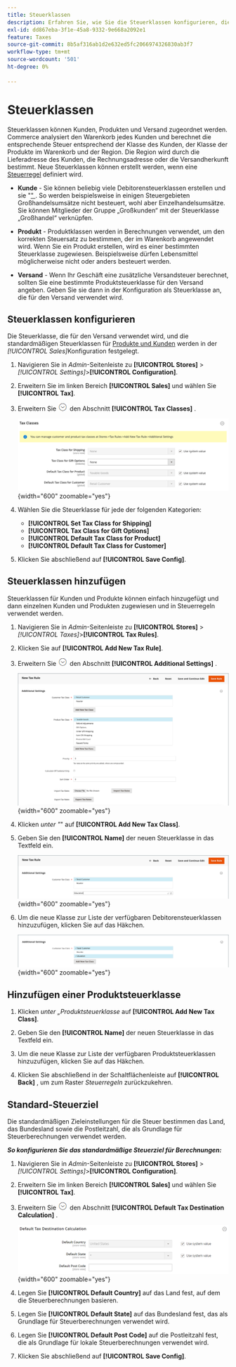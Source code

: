 ```yaml
---
title: Steuerklassen
description: Erfahren Sie, wie Sie die Steuerklassen konfigurieren, die für Steuerregeln verwendet werden.
exl-id: dd867eba-3f1e-45a8-9332-9e668a2092e1
feature: Taxes
source-git-commit: 8b5af316ab1d2e632ed5fc2066974326830ab3f7
workflow-type: tm+mt
source-wordcount: '501'
ht-degree: 0%

---
```


# Steuerklassen

Steuerklassen können Kunden, Produkten und Versand zugeordnet werden. Commerce analysiert den Warenkorb jedes Kunden und berechnet die entsprechende Steuer entsprechend der Klasse des Kunden, der Klasse der Produkte im Warenkorb und der Region. Die Region wird durch die Lieferadresse des Kunden, die Rechnungsadresse oder die Versandherkunft bestimmt. Neue Steuerklassen können erstellt werden, wenn eine [Steuerregel](tax-rules.md) definiert wird.

- **Kunde** - Sie können beliebig viele Debitorensteuerklassen erstellen und sie &quot;[&quot; ](../customers/customer-groups.md). So werden beispielsweise in einigen Steuergebieten Großhandelsumsätze nicht besteuert, wohl aber Einzelhandelsumsätze. Sie können Mitglieder der Gruppe „Großkunden“ mit der Steuerklasse „Großhandel“ verknüpfen.

- **Produkt** - Produktklassen werden in Berechnungen verwendet, um den korrekten Steuersatz zu bestimmen, der im Warenkorb angewendet wird. Wenn Sie ein Produkt erstellen, wird es einer bestimmten Steuerklasse zugewiesen. Beispielsweise dürfen Lebensmittel möglicherweise nicht oder anders besteuert werden.

- **Versand** - Wenn Ihr Geschäft eine zusätzliche Versandsteuer berechnet, sollten Sie eine bestimmte Produktsteuerklasse für den Versand angeben. Geben Sie sie dann in der Konfiguration als Steuerklasse an, die für den Versand verwendet wird.

## Steuerklassen konfigurieren

Die Steuerklasse, die für den Versand verwendet wird, und die standardmäßigen Steuerklassen für [Produkte und Kunden](#add-a-product-tax-class) werden in der _[!UICONTROL Sales]_&#x200B;Konfiguration festgelegt.

1. Navigieren Sie in _Admin_-Seitenleiste zu **[!UICONTROL Stores]** > _[!UICONTROL Settings]_>**[!UICONTROL Configuration]**.

1. Erweitern Sie im linken Bereich **[!UICONTROL Sales]** und wählen Sie **[!UICONTROL Tax]**.

1. Erweitern Sie ![Erweiterungsauswahl](../assets/icon-display-expand.png) den Abschnitt **[!UICONTROL Tax Classes]** .

   ![Konfiguration - Steuerklassen](../configuration-reference/sales/assets/tax-tax-classes.png){width="600" zoomable="yes"}

1. Wählen Sie die Steuerklasse für jede der folgenden Kategorien:

   - **[!UICONTROL Set Tax Class for Shipping]**
   - **[!UICONTROL Tax Class for Gift Options]**
   - **[!UICONTROL Default Tax Class for Product]**
   - **[!UICONTROL Default Tax Class for Customer]**

1. Klicken Sie abschließend auf **[!UICONTROL Save Config]**.

## Steuerklassen hinzufügen

Steuerklassen für Kunden und Produkte können einfach hinzugefügt und dann einzelnen Kunden und Produkten zugewiesen und in Steuerregeln verwendet werden.

1. Navigieren Sie in _Admin_-Seitenleiste zu **[!UICONTROL Stores]** > _[!UICONTROL Taxes]_>**[!UICONTROL Tax Rules]**.

1. Klicken Sie auf **[!UICONTROL Add New Tax Rule]**.

1. Erweitern Sie ![Erweiterungsauswahl](../assets/icon-display-expand.png) den Abschnitt **[!UICONTROL Additional Settings]** .

   ![Neue Steuerklasse hinzufügen](./assets/tax-class-additional-settings.png){width="600" zoomable="yes"}

1. Klicken _unter &quot;_&quot; auf **[!UICONTROL Add New Tax Class]**.

1. Geben Sie den **[!UICONTROL Name]** der neuen Steuerklasse in das Textfeld ein.

   ![Neue Steuerklasse hinzufügen](./assets/tax-class-customer-add-new.png){width="600" zoomable="yes"}

1. Um die neue Klasse zur Liste der verfügbaren Debitorensteuerklassen hinzuzufügen, klicken Sie auf das Häkchen.

   ![Neue Steuerklassen](./assets/tax-classes-updated.png){width="600" zoomable="yes"}

## Hinzufügen einer Produktsteuerklasse

1. Klicken _unter „Produktsteuerklasse_ auf **[!UICONTROL Add New Tax Class]**.

1. Geben Sie den **[!UICONTROL Name]** der neuen Steuerklasse in das Textfeld ein.

1. Um die neue Klasse zur Liste der verfügbaren Produktsteuerklassen hinzuzufügen, klicken Sie auf das Häkchen.

1. Klicken Sie abschließend in der Schaltflächenleiste auf **[!UICONTROL Back]** , um zum Raster _Steuerregeln_ zurückzukehren.

## Standard-Steuerziel

Die standardmäßigen Zieleinstellungen für die Steuer bestimmen das Land, das Bundesland sowie die Postleitzahl, die als Grundlage für Steuerberechnungen verwendet werden.

**_So konfigurieren Sie das standardmäßige Steuerziel für Berechnungen:_**

1. Navigieren Sie in _Admin_-Seitenleiste zu **[!UICONTROL Stores]** > _[!UICONTROL Settings]_>**[!UICONTROL Configuration]**.

1. Erweitern Sie im linken Bereich **[!UICONTROL Sales]** und wählen Sie **[!UICONTROL Tax]**.

1. Erweitern Sie ![Erweiterungsauswahl](../assets/icon-display-expand.png) den Abschnitt **[!UICONTROL Default Tax Destination Calculation]** .

   ![Standardmäßige Zielberechnung der Steuer](../configuration-reference/sales/assets/tax-default-tax-destination-calculation.png){width="600" zoomable="yes"}

1. Legen Sie **[!UICONTROL Default Country]** auf das Land fest, auf dem die Steuerberechnungen basieren.

1. Legen Sie **[!UICONTROL Default State]** auf das Bundesland fest, das als Grundlage für Steuerberechnungen verwendet wird.

1. Legen Sie **[!UICONTROL Default Post Code]** auf die Postleitzahl fest, die als Grundlage für lokale Steuerberechnungen verwendet wird.

1. Klicken Sie abschließend auf **[!UICONTROL Save Config]**.

